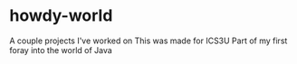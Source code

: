 # howdy-world
A couple projects I've worked on
This was made for ICS3U
Part of my first foray into the world of Java
